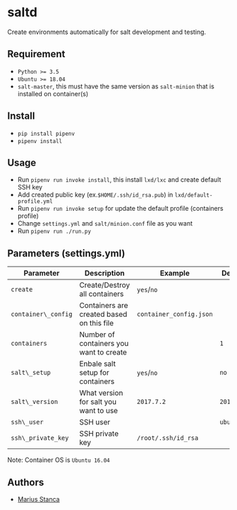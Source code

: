 # saltd

Create environments automatically for salt development and testing.

## Requirement

* `Python >= 3.5`
* `Ubuntu >= 18.04`
* `salt-master`, this must have the same version as `salt-minion` that is installed on container(s)

## Install

* `pip install pipenv`
* `pipenv install`

## Usage

* Run `pipenv run invoke install`, this install `lxd/lxc` and create default SSH key
* Add created public key (ex.`$HOME/.ssh/id_rsa.pub`) in `lxd/default-profile.yml`
* Run `pipenv run invoke setup` for update the default profile (containers profile)
* Change `settings.yml` and `salt/minion.conf` file as you want
* Run `pipenv run ./run.py`

## Parameters (settings.yml)

| Parameter | Description | Example | Default |
|-----------|-------------|---------|---------|
| `create` | Create/Destroy all containers | `yes`/`no` | |
| `container\_config` | Containers are created based on this file | `container_config.json` | |
| `containers` | Number of containers you want to create | | `1` |
| `salt\_setup` | Enbale salt setup for containers | `yes`/`no` | `no` |
| `salt\_version` | What version for salt you want to use | `2017.7.2` | `2018.3.2` |
| `ssh\_user` | SSH user | | `ubuntu` |
| `ssh\_private_key` | SSH private key | `/root/.ssh/id_rsa` | |

Note: Container OS is `Ubuntu 16.04`

## Authors

* [Marius Stanca](mailto:me@marius.xyz)
